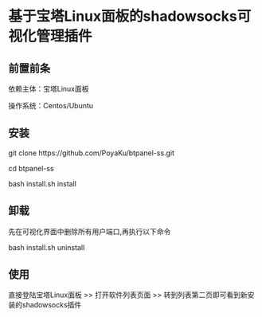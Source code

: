 # 基于宝塔Linux面板的shadowsocks可视化管理插件

<h2>前置前条</h2>
<p>依赖主体：宝塔Linux面板</p>
<p>操作系统：Centos/Ubuntu</p>

<h2>安装</h2>
<p>git clone https://github.com/PoyaKu/btpanel-ss.git</p>
<p>cd btpanel-ss</p>
<p>bash install.sh install</p>

<h2>卸载</h2>
<p>先在可视化界面中删除所有用户端口,再执行以下命令</p>
<p>bash install.sh uninstall</p>

<h2>使用</h2>
<p>直接登陆宝塔Linux面板 >> 打开软件列表页面 >> 转到列表第二页即可看到新安装的shadowsocks插件</p>

